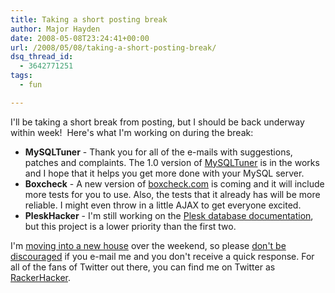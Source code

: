 ```yaml
---
title: Taking a short posting break
author: Major Hayden
date: 2008-05-08T23:24:41+00:00
url: /2008/05/08/taking-a-short-posting-break/
dsq_thread_id:
  - 3642771251
tags:
  - fun

---
```

I'll be taking a short break from posting, but I should be back underway within week!  Here's what I'm working on during the break:

  * **MySQLTuner** - Thank you for all of the e-mails with suggestions, patches and complaints. The 1.0 version of [MySQLTuner][1] is in the works and I hope that it helps you get more done with your MySQL server.
  * **Boxcheck** - A new version of [boxcheck.com][2] is coming and it will include more tests for you to use. Also, the tests that it already has will be more reliable. I might even throw in a little AJAX to get everyone excited.
  * **PleskHacker** - I'm still working on the [Plesk database documentation][3], but this project is a lower priority than the first two.

I'm [moving into a new house][4] over the weekend, so please [don't be discouraged][5] if you e-mail me and you don't receive a quick response. For all of the fans of Twitter out there, you can find me on Twitter as [RackerHacker][6].

 [1]: http://mysqltuner.com
 [2]: http://boxcheck.com/
 [3]: http://pleskhacker.com/
 [4]: http://www.flickr.com/photos/texas1emt/sets/72157604953201884/detail/
 [5]: http://xkcd.com/386/
 [6]: http://twitter.com/RackerHacker/
